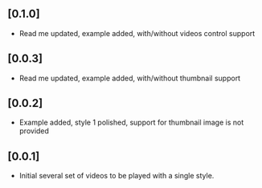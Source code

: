 ## [0.1.0]

* Read me updated, example added, with/without videos control support
## [0.0.3]


* Read me updated, example added, with/without thumbnail support

## [0.0.2]

* Example added, style 1 polished, support for thumbnail image is not provided

## [0.0.1]

* Initial several set of videos to be played with a single style.
